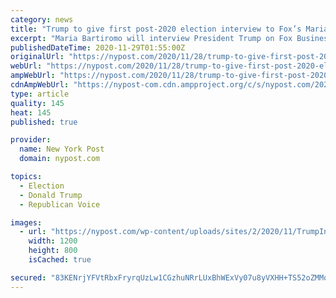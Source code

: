 ```yaml
---
category: news
title: "Trump to give first post-2020 election interview to Fox’s Maria Bartiromo Sunday"
excerpt: "Maria Bartiromo will interview President Trump on Fox Business on Sunday morning — his first since the election."
publishedDateTime: 2020-11-29T01:55:00Z
originalUrl: "https://nypost.com/2020/11/28/trump-to-give-first-post-2020-election-interview-to-foxs-maria-bartiromo/"
webUrl: "https://nypost.com/2020/11/28/trump-to-give-first-post-2020-election-interview-to-foxs-maria-bartiromo/"
ampWebUrl: "https://nypost.com/2020/11/28/trump-to-give-first-post-2020-election-interview-to-foxs-maria-bartiromo/amp/"
cdnAmpWebUrl: "https://nypost-com.cdn.ampproject.org/c/s/nypost.com/2020/11/28/trump-to-give-first-post-2020-election-interview-to-foxs-maria-bartiromo/amp/"
type: article
quality: 145
heat: 145
published: true

provider:
  name: New York Post
  domain: nypost.com

topics:
  - Election
  - Donald Trump
  - Republican Voice

images:
  - url: "https://nypost.com/wp-content/uploads/sites/2/2020/11/TrumpInterview.jpg?quality=90&strip=all&w=1200"
    width: 1200
    height: 800
    isCached: true

secured: "83KENrjYFVtRbxFryrqUzLw1CGzhuNRrLUxBhWExVy07u8yVXHH+TS52oZMMqijXxuJOxXG+lHmJLTXFV+CNDx/PilTQr0qZF1pjXaWPMFBfXLuHyxHDlG6LZ4rcohBGX+o4m9SHXwp1txKZAX9nS1lWHuYfwKM82QbyeWAQCrjIZY/gIjnENlMiHch/+F2OfBhDNOI550XOw8Zh7tFB8geevAO3RIistK/9TMUvegwdieQVasr05EKVDhwilHvNmaCJOzt+t577lv92Ly5uzyJHnyTU9CYAkCbHYzcEYs8RViDLVQj58kKWzMNO2wSLv+B7UDDyvV1+lQmMa4/zugRX3dkgdqo9dF6FxKApcgk=;dIn3BCea2KQwqgLrkBDajQ=="
---
```


